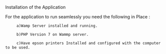 Installation of the Application

For the application to run seamlessly you need the following in Place :

         a)Wamp Server installed and running.
         
         b)PHP Version 7 on Wammp server.
         
         c)Have epson printers Installed and configured with the computer to be used.
         
